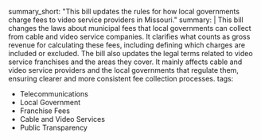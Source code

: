 summary_short: "This bill updates the rules for how local governments charge fees to video service providers in Missouri."
summary: |
  This bill changes the laws about municipal fees that local governments can collect from cable and video service companies. It clarifies what counts as gross revenue for calculating these fees, including defining which charges are included or excluded. The bill also updates the legal terms related to video service franchises and the areas they cover. It mainly affects cable and video service providers and the local governments that regulate them, ensuring clearer and more consistent fee collection processes.
tags:
  - Telecommunications
  - Local Government
  - Franchise Fees
  - Cable and Video Services
  - Public Transparency
